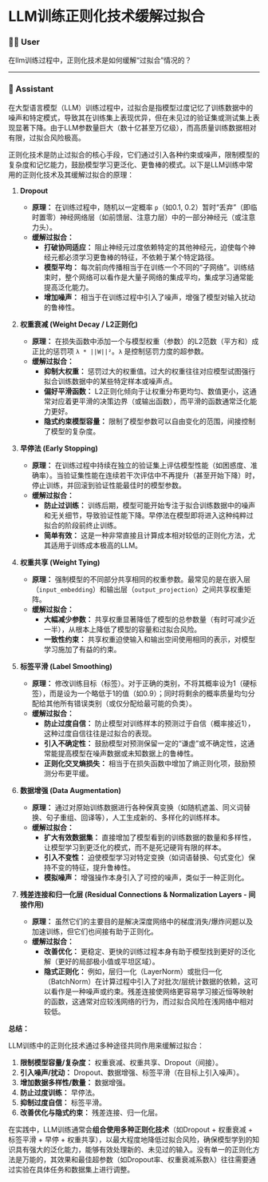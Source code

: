 # LLM训练正则化技术缓解过拟合

### 🧑‍💻 User

在llm训练过程中，正则化技术是如何缓解“过拟合”情况的？

---

### 🤖 Assistant

在大型语言模型（LLM）训练过程中，过拟合是指模型过度记忆了训练数据中的噪声和特定模式，导致其在训练集上表现优异，但在未见过的验证集或测试集上表现显著下降。由于LLM参数量巨大（数十亿甚至万亿级），而高质量训练数据相对有限，过拟合风险极高。

正则化技术是防止过拟合的核心手段，它们通过引入各种约束或噪声，限制模型的复杂度和记忆能力，鼓励模型学习更泛化、更鲁棒的模式。以下是LLM训练中常用的正则化技术及其缓解过拟合的原理：

1.  **Dropout**
    *   **原理：** 在训练过程中，随机以一定概率 `p`（如0.1, 0.2）暂时“丢弃”（即临时置零）神经网络层（如前馈层、注意力层）中的一部分神经元（或注意力头）。
    *   **缓解过拟合：**
        *   **打破协同适应：** 阻止神经元过度依赖特定的其他神经元，迫使每个神经元都必须学习更鲁棒的特征，不依赖于某个特定路径。
        *   **模型平均：** 每次前向传播相当于在训练一个不同的“子网络”。训练结束时，整个网络可以看作是大量子网络的集成平均，集成学习通常能提高泛化能力。
        *   **增加噪声：** 相当于在训练过程中引入了噪声，增强了模型对输入扰动的鲁棒性。

2.  **权重衰减 (Weight Decay / L2正则化)**
    *   **原理：** 在损失函数中添加一个与模型权重（参数）的L2范数（平方和）成正比的惩罚项 `λ * ||W||²`。`λ` 是控制惩罚力度的超参数。
    *   **缓解过拟合：**
        *   **抑制大权重：** 惩罚过大的权重值。过大的权重往往对应模型试图强行拟合训练数据中的某些特定样本或噪声点。
        *   **偏好平滑函数：** L2正则化倾向于让权重分布更均匀、数值更小，这通常对应着更平滑的决策边界（或输出函数），而平滑的函数通常泛化能力更好。
        *   **隐式约束模型容量：** 限制了模型参数可以自由变化的范围，间接控制了模型的复杂度。

3.  **早停法 (Early Stopping)**
    *   **原理：** 在训练过程中持续在独立的验证集上评估模型性能（如困惑度、准确率）。当验证集性能在连续若干次评估中不再提升（甚至开始下降）时，停止训练，并回滚到验证性能最佳时的模型参数。
    *   **缓解过拟合：**
        *   **防止过训练：** 训练后期，模型可能开始专注于拟合训练数据中的噪声和无关细节，导致验证性能下降。早停法在模型即将进入这种纯粹过拟合的阶段前终止训练。
        *   **简单有效：** 这是一种非常直接且计算成本相对较低的正则化方法，尤其适用于训练成本极高的LLM。

4.  **权重共享 (Weight Tying)**
    *   **原理：** 强制模型的不同部分共享相同的权重参数。最常见的是在嵌入层（`input_embedding`）和输出层（`output_projection`）之间共享权重矩阵。
    *   **缓解过拟合：**
        *   **大幅减少参数：** 共享权重显著降低了模型的总参数量（有时可减少近一半），从根本上降低了模型的容量和过拟合风险。
        *   **一致性约束：** 共享权重迫使输入和输出空间使用相同的表示，对模型学习施加了有益的约束。

5.  **标签平滑 (Label Smoothing)**
    *   **原理：** 修改训练目标（标签）。对于正确的类别，不将其概率设为1（硬标签），而是设为一个略低于1的值（如0.9）；同时将剩余的概率质量均匀分配给其他所有错误类别（或仅分配给最可能的负类）。
    *   **缓解过拟合：**
        *   **防止过度自信：** 防止模型对训练样本的预测过于自信（概率接近1），这种过度自信往往是过拟合的表现。
        *   **引入不确定性：** 鼓励模型对预测保留一定的“谦虚”或不确定性，这通常能提高模型在噪声数据或未知数据上的鲁棒性。
        *   **正则化交叉熵损失：** 相当于在损失函数中增加了熵正则化项，鼓励预测分布更平缓。

6.  **数据增强 (Data Augmentation)**
    *   **原理：** 通过对原始训练数据进行各种保真变换（如随机遮盖、同义词替换、句子重组、回译等），人工生成新的、多样化的训练样本。
    *   **缓解过拟合：**
        *   **扩大有效数据集：** 直接增加了模型看到的训练数据的数量和多样性，让模型学习到更泛化的模式，而不是死记硬背有限的样本。
        *   **引入不变性：** 迫使模型学习对特定变换（如词语替换、句式变化）保持不变的特征，提升鲁棒性。
        *   **模拟噪声：** 增强操作本身引入了可控的噪声，类似于一种正则化。

7.  **残差连接和归一化层 (Residual Connections & Normalization Layers - 间接作用)**
    *   **原理：** 虽然它们的主要目的是解决深度网络中的梯度消失/爆炸问题以及加速训练，但它们也间接有助于正则化。
    *   **缓解过拟合：**
        *   **改善优化：** 更稳定、更快的训练过程本身有助于模型找到更好的泛化解（更好的局部极小值或平坦区域）。
        *   **隐式正则化：** 例如，层归一化（LayerNorm）或批归一化（BatchNorm）在计算过程中引入了对批次/层统计数据的依赖，这可以看作是一种噪声或约束。残差连接使网络更容易学习接近恒等映射的函数，这通常对应较浅网络的行为，而过拟合风险在浅网络中相对较低。

**总结：**

LLM训练中的正则化技术通过多种途径共同作用来缓解过拟合：

1.  **限制模型容量/复杂度：** 权重衰减、权重共享、Dropout（间接）。
2.  **引入噪声/扰动：** Dropout、数据增强、标签平滑（在目标上引入噪声）。
3.  **增加数据多样性/数量：** 数据增强。
4.  **防止过度训练：** 早停法。
5.  **抑制过度自信：** 标签平滑。
6.  **改善优化与隐式约束：** 残差连接、归一化层。

在实践中，LLM训练通常会**组合使用多种正则化技术**（如Dropout + 权重衰减 + 标签平滑 + 早停 + 权重共享），以最大程度地降低过拟合风险，确保模型学到的知识具有强大的泛化能力，能够有效处理新的、未见过的输入。没有单一的正则化方法是万能的，其效果和最佳超参数（如Dropout率、权重衰减系数λ）往往需要通过实验在具体任务和数据集上进行调整。